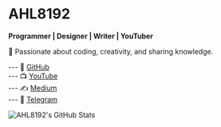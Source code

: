 # AHL8192  
**Programmer | Designer | Writer | YouTuber**  

🚀 Passionate about coding, creativity, and sharing knowledge.  

--- 🔗 [GitHub](https://github.com/AHL8192)  
--- 📺 [YouTube](https://www.youtube.com/@AHL8192)  
--- ✍️ [Medium](https://medium.com/@8192ahl)  
--- 💬 [Telegram](https://t.me/ahl8192_ch)  

![AHL8192's GitHub Stats](https://github-readme-stats.vercel.app/api?username=AHL8192&show_icons=true&theme=radical)
